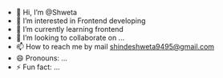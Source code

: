 - 👋 Hi, I’m @Shweta
- 👀 I’m interested in Frontend developing
- 🌱 I’m currently learning frontend
- 💞️ I’m looking to collaborate on ...
- 📫 How to reach me by mail shindeshweta9495@gmail.com
- 😄 Pronouns: ...
- ⚡ Fun fact: ...

<!---
Shweta-2004/Shweta-2004 is a ✨ special ✨ repository because its `README.md` (this file) appears on your GitHub profile.
You can click the Preview link to take a look at your changes.
--->
